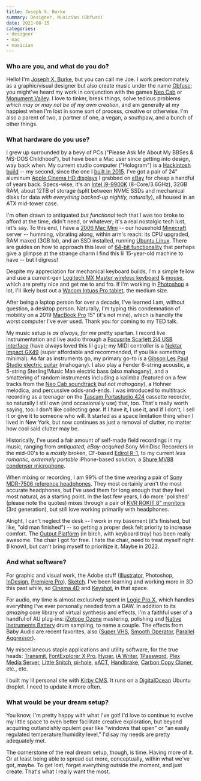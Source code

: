```yaml
---
title: Joseph X. Burke
summary: Designer, Musician (Obfusc)
date: 2021-08-15
categories:
- designer
- mac
- musician 
---
```


### Who are you, and what do you do?

Hello! I'm [Joseph X. Burke](https://josephx.com/ "Joseph's website."), but you can call me Joe. I work predominately as a graphic/visual designer but also create music under the name [Obfusc](https://obfusc.bandcamp.com/ "Joseph's Bandcamp page."); you might've heard my work in conjunction with the games [Neo Cab][neo-cab] or [Monument Valley][monument-valley-ios]. I love to tinker, break things, solve tedious problems _which may or may not be of my own creation_, and am generally at my happiest when I'm lost in some sort of process, creative or otherwise. I'm also a parent of two, a partner of one, a vegan, a southpaw, and a bunch of other things.

### What hardware do you use?

I grew up surrounded by a bevy of PCs ("Please Ask Me About My BBSes & MS-DOS Childhood"), but have been a Mac user since getting into design, way back when. My current studio computer ("Hologram") is a [Hackintosh build](https://josephx.com/writing/hackintosh-hologram "Joseph's post about his second Hackintosh.") -- my second, since the one I [built in 2015](https://josephx.com/writing/hackintosh "Joseph's post about his first Hackintosh."). I've got a pair of 24" aluminum [Apple Cinema HD displays][cinema-display] I grabbed on [eBay][] for cheap a handful of years back. Specs-wise, it's an [Intel i9-9900K][core-i9-9900k] (8-Core/3.6GHz), 32GB RAM, about 12TB of storage (split between NVME SSDs and mechanical disks for data _with everything backed-up nightly, naturally_), all housed in an ATX mid-tower case.

I'm often drawn to antiquated _but functional_ tech that I was too broke to afford at the time, didn't need, or whatever; it's a real nostalgic tech lust, let's say. To this end, I have a [2006 Mac Mini][mac-mini] -- our household [Minecraft][] server -- humming, vibrating along, within arm's reach: its CPU upgraded, RAM maxed (3GB lol), and an SSD installed, running [Ubuntu Linux][ubuntu]. There are guides on how to approach this level of [64-bit functionality](https://lowendmac.com/2016/upgrade-options-for-2006-and-2007-mac-minis/ "A Low End Mac article on updating 2006/2007 Mac Mini models.") that perhaps give a glimpse at the strange charm I find this lil 15-year-old machine to have -- but I digress!

Despite my appreciation for mechanical keyboard builds, I'm a simple fellow and use a current-gen [Logitech MX Master wireless keyboard][mx-keys] & [mouse][mx-master-3], which are pretty nice and get me to and fro. If I'm working in [Photoshop][] a lot, I'll likely bust out a [Wacom Intuos Pro tablet][intuos-pro], the medium size. 

After being a laptop person for over a decade, I've learned I am, without question, a desktop person. Naturally, I'm typing this condemnation of mobility on a 2019 [MacBook Pro][macbook-pro] 15" (it's not mine), which is handily the worst computer I've ever used. Thank you for coming to my TED talk. 

My music setup is _as always, for me_ pretty spartan. I record live instrumentation and live audio through a [Focusrite Scarlett 2i4 USB interface][scarlett-2i4] (have always loved this lil guy); my MIDI controller is a [Nektar Impact GX49][impact-gx49] (super affordable and recommended, if you like something minimal). As far as instruments go, my primary go-to is a [Gibson Les Paul Studio electric guitar][les-paul-studio] (mahogany). I also play a Fender 6-string acoustic, a 5-string Sterling/Music Man electric bass (also mahogany), and a smattering of random instruments including a kalimba (featured on a few tracks from the [Neo Cab soundtrack](https://obfusc.bandcamp.com/album/neo-cab-original-soundtrack "The Neo Cab soundtrack on Joseph's Bandcamp account.") _but not mahogany_), a Hohner melodica, and percussive odds-and-ends. I was introduced to multitrack recording as a teenager on the [Tascam Portastudio 424][portastudio-424] cassette recorder, so naturally I still own (and occasionally use) that, too. That's really worth saying, too: I don't like collecting gear. If I have it, I use it, and if I don't, I sell it or give it to someone who will. It started as a space limitation thing when I lived in New York, but now continues as just a removal of clutter, no matter how cool said clutter may be. 

Historically, I've used a fair amount of self-made field recordings in my music, ranging from _antiquated, eBay-acquired_ Sony MiniDisc Recorders in the mid-00's to a _mostly_ broken, CF-based [Edirol R-1][r-1], to my current _less romantic, extremely portable_ iPhone-based solution, a [Shure MV88 condenser microphone][mv88]. 

When mixing or recording, I am 99% of the time wearing a pair of [Sony MDR-7506 reference headphones][mdr-7506]. They most certainly aren't the most accurate headphones, but I've used them for long enough that they feel most natural, as a starting point. In the last few years, I do more 'polished' (please note the quotes) mixes through a pair of [KVR ROKIT 8" monitors][rokit-8] (3rd generation), but still love working primarily with headphones. 

Alright, I can't neglect the desk -- I work in my basement (it's finished, but like, "old man finished") -- so getting a proper desk felt priority to increase comfort. The [Output Platform][platform] (in birch, with keyboard tray) has been really awesome. The chair I got for free. I hate the chair, need to treat myself right (I know), but can't bring myself to prioritize it. Maybe in 2022.

### And what software?

For graphic and visual work, the Adobe stuff ([Illustrator][], Photoshop, [InDesign][], [Premiere Pro][premiere-pro]), [Sketch][]. I've been learning and working more in 3D this past while, so [Cinema 4D][cinema-4d] and [Keyshot][], in that space. 

For audio, my time is almost exclusively spent in [Logic Pro X][logic-pro], which handles everything I've ever personally needed from a DAW. In addition to its _amazing_ core library of virtual synthesis and effects, I'm a faithful user of a handful of AU plug-ins: [iZotope Ozone][ozone] mastering, polishing and [Native Instruments Battery][battery] drum sampling, to name a couple. The effects from Baby Audio are recent favorites, also ([Super VHS][super-vhs], [Smooth Operator][smooth-operator], [Parallel Aggressor][parallel-aggressor]).

My miscellaneous staple applications and utility software, for the true heads: [Transmit][], [FontExplorer X Pro][fontexplorer-x], [Hyper][], [iA Writer][ia-writer], [1Password][], [Plex Media Server][plex], [Little Snitch][little-snitch], [pi-hole][], [xACT][], [Handbrake][], [Carbon Copy Cloner][carbon-copy-cloner], etc., etc.

I built my lil personal site with [Kirby CMS][kirby]. It runs on a [DigitalOcean][] Ubuntu droplet. I need to update it more often.

### What would be your dream setup?

You know, I'm pretty happy with what I've got! I'd love to continue to evolve my little space to even better facilitate creative exploration, but beyond acquiring outlandishly opulent gear like "windows that open" or "an easily regulated temperature/humidity level," I'd say my needs are pretty adequately met. 

The cornerstone of the real dream setup, though, is time. Having more of it. Or at least being able to spread out more, conceptually, within what we've got, maybe. To get lost, forget everything outside the moment, and just create. That's what I really want the most.

[1password]: https://1password.com "Password management software for Mac OS X."
[battery]: https://www.native-instruments.com/en/products/komplete/drums/battery-4/ "Drum and percussion software."
[carbon-copy-cloner]: https://bombich.com/ "Mac disk backup software."
[cinema-4d]: http://web.archive.org/web/20160602174133/http://www.maxon.net/en/products/cinema-4d-prime/who-should-use-it.html "3D rendering software."
[cinema-display]: https://en.wikipedia.org/wiki/Apple_Cinema_Display "An LCD display."
[core-i9-9900k]: https://www.intel.com/content/www/us/en/products/processors/core/i9-processors/i9-9900k.html "A CPU."
[digitalocean]: https://www.digitalocean.com/ "An SSD-based web hosting service."
[ebay]: https://www.ebay.com/ "An auction service."
[fontexplorer-x]: https://www.fontexplorerx.com/ "Font management software."
[handbrake]: https://handbrake.fr/ "Cross-platform, open source video encoding software."
[hyper]: https://hyper.is/ "A terminal emulator."
[ia-writer]: https://ia.net/writer/updates/ia-writer-for-mac "A full-screen writing tool for the Mac."
[illustrator]: https://www.adobe.com/products/illustrator.html "A vector graphics editor."
[impact-gx49]: https://nektartech.com/impact-gx49-61/ "A MIDI controller."
[indesign]: https://www.adobe.com/products/indesign.html "A desktop/web publishing application."
[intuos-pro]: http://web.archive.org/web/20190506070316/https://www.wacom.com/en-ca/products/pen-tablets/intuos-pro-medium "A drawing tablet with multi-touch support."
[keyshot]: https://www.keyshot.com/ "Real-time 3D rendering software."
[kirby]: https://getkirby.com/ "A content management system."
[les-paul-studio]: https://en.wikipedia.org/wiki/Gibson_Les_Paul_Studio "An electric guitar."
[little-snitch]: https://www.obdev.at/products/littlesnitch/index.html "Mac firewall software for apps."
[logic-pro]: https://www.apple.com/logic-pro/ "A professional audio application for the Mac."
[mac-mini]: https://www.apple.com/mac-mini/ "A small desktop computer."
[macbook-pro]: https://www.apple.com/macbook-pro/ "A laptop."
[mdr-7506]: https://www.amazon.com/Sony-MDR7506-Professional-Diaphragm-Headphone/dp/B000AJIF4E "Studio-quality headphones."
[minecraft]: https://minecraft.net/ "A digging and building game."
[monument-valley-ios]: https://itunes.apple.com/us/app/monument-valley/id728293409 "A pretty puzzle/adventure game."
[mv88]: http://www.shure.com/americas/products/microphones/motiv/mv88-ios-digital-stereo-condenser-microphone "A stereo condenser microphone for iOS devices."
[mx-keys]: https://www.logitech.com/en-us/products/keyboards/mx-keys-wireless-keyboard.920-009294.html "A keyboard."
[mx-master-3]: http://web.archive.org/web/20200818170656/https://www.logitech.com/en-us/product/mx-master-3.910-005620.html "A wireless mouse."
[neo-cab]: https://neocabgame.com/ "A narative video game."
[ozone]: https://www.izotope.com/en/products/master-and-deliver/ozone.html "A mastering system plugin."
[parallel-aggressor]: https://babyaud.io/parallel-aggressor-plugin "A punchy audio plugin."
[photoshop]: https://www.adobe.com/products/photoshop.html "A bitmap image editor."
[pi-hole]: https://pi-hole.net/ "Linux-based ad blocking software."
[platform]: https://output.com/products/platform "A desk designed for musical equipment."
[plex]: https://plex.tv/ "Media center software."
[portastudio-424]: https://reverb.com/p/tascam-424-portastudio "A cassette recorder."
[premiere-pro]: https://en.wikipedia.org/wiki/Adobe_Premiere_Pro "A video editing suite."
[r-1]: https://www.roland.com/us/products/r-1/ "A portable digital recorder."
[rokit-8]: https://www.amazon.com/KRK-RP8G3-NA-Generation-Powered-Monitor/dp/B00FXBIG1G/ "A pair of powered speakers."
[scarlett-2i4]: http://us.focusrite.com/usb-audio-interfaces/scarlett-2i4 "A USB audio interface."
[sketch]: https://www.sketchapp.com/ "A vector drawing application for Mac OS X."
[smooth-operator]: https://babyaud.io/smooth-operator-plugin "A signal balancing audio plugin."
[super-vhs]: https://babyaud.io/super-vhs-multi-fx-plugin "A lofi audio plugin."
[transmit]: https://panic.com/transmit/ "An FTP/SFTP client for the Mac."
[ubuntu]: https://www.ubuntu.com/ "A Unix distribution."
[xact]: http://xact.scottcbrown.org/ "Audio encoding/decoding software for the Mac."
